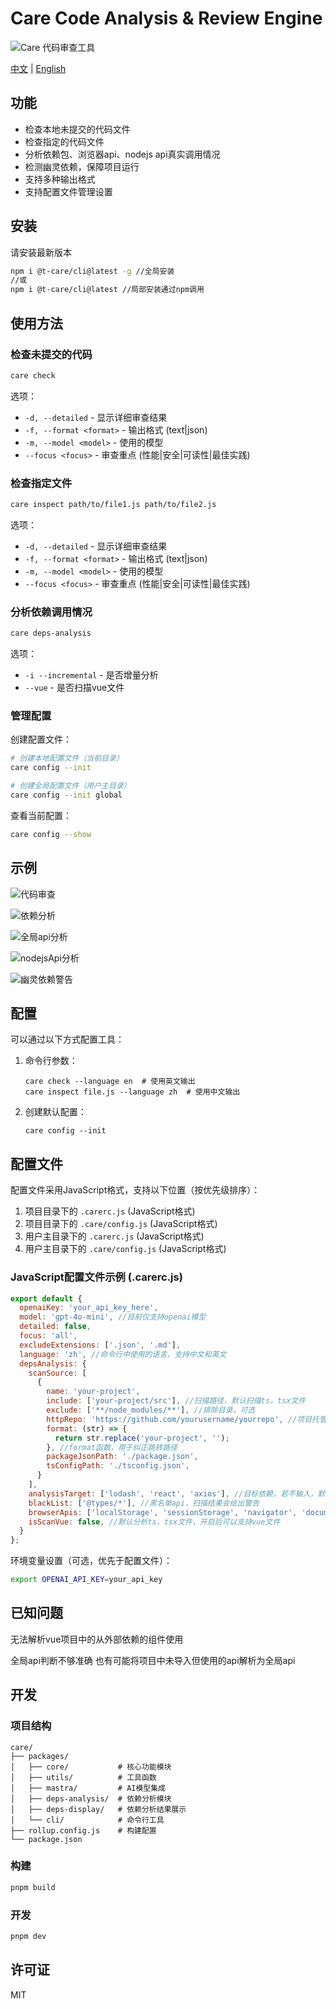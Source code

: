 # Care  Code Analysis & Review Engine

![Care 代码审查工具](image/logo-svg.svg)

[中文](README.md) | [English](README_EN.md)

## 功能

- 检查本地未提交的代码文件
- 检查指定的代码文件
- 分析依赖包、浏览器api、nodejs api真实调用情况
- 检测幽灵依赖，保障项目运行
- 支持多种输出格式
- 支持配置文件管理设置

## 安装

请安装最新版本

```bash
npm i @t-care/cli@latest -g //全局安装
//或
npm i @t-care/cli@latest //局部安装通过npm调用
```

## 使用方法

### 检查未提交的代码

```bash
care check
```

选项：
- `-d, --detailed` - 显示详细审查结果
- `-f, --format <format>` - 输出格式 (text|json)
- `-m, --model <model>` - 使用的模型
- `--focus <focus>` - 审查重点 (性能|安全|可读性|最佳实践)

### 检查指定文件

```bash
care inspect path/to/file1.js path/to/file2.js
```

选项：
- `-d, --detailed` - 显示详细审查结果
- `-f, --format <format>` - 输出格式 (text|json)
- `-m, --model <model>` - 使用的模型
- `--focus <focus>` - 审查重点 (性能|安全|可读性|最佳实践)

### 分析依赖调用情况

```bash
care deps-analysis
```

选项：
- `-i --incremental` - 是否增量分析
- `--vue` - 是否扫描vue文件

### 管理配置

创建配置文件：

```bash
# 创建本地配置文件（当前目录）
care config --init

# 创建全局配置文件（用户主目录）
care config --init global
```

查看当前配置：

```bash
care config --show
```

## 示例

![代码审查](image/example/codeInspect.png)

![依赖分析](image/example/dependencyView.png)

![全局api分析](image/example/globalApiView.png)

![nodejsApi分析](image/example/nodejsApiView.png)

![幽灵依赖警告](image/example/ghostDependencies.png)

## 配置

可以通过以下方式配置工具：

1. 命令行参数：
   ```
   care check --language en  # 使用英文输出
   care inspect file.js --language zh  # 使用中文输出
   ```

2. 创建默认配置：
   ```
   care config --init
   ```

## 配置文件

配置文件采用JavaScript格式，支持以下位置（按优先级排序）：

1. 项目目录下的 `.carerc.js` (JavaScript格式)
2. 项目目录下的 `.care/config.js` (JavaScript格式)
3. 用户主目录下的 `.carerc.js` (JavaScript格式)
4. 用户主目录下的 `.care/config.js` (JavaScript格式)

### JavaScript配置文件示例 (.carerc.js)

```javascript
export default {
  openaiKey: 'your_api_key_here',
  model: 'gpt-4o-mini', //目前仅支持openai模型
  detailed: false,
  focus: 'all',
  excludeExtensions: ['.json', '.md'],
  language: 'zh', //命令行中使用的语言，支持中文和英文
  depsAnalysis: {
    scanSource: [
      {
        name: 'your-project',
        include: ['your-project/src'], //扫描路径，默认扫描ts，tsx文件
        exclude: ['**/node_modules/**'], //排除目录，可选
        httpRepo: 'https://github.com/yourusername/yourrepo', //项目托管仓库地址，可选，传入后在扫描结果中可跳转
        format: (str) => {
          return str.replace('your-project', '');
        }, //format函数，用于纠正跳转路径
        packageJsonPath: './package.json',
        tsConfigPath: './tsconfig.json',
      }
    ],
    analysisTarget: ['lodash', 'react', 'axios'], //目标依赖，若不输入，默认扫描全部依赖
    blackList: ['@types/*'], //黑名单api，扫描结果会给出警告
    browserApis: ['localStorage', 'sessionStorage', 'navigator', 'document'], //检查浏览器api，请输入最顶层api，例如输入window，会自动扫描window.addEventListener,不输入默认扫描所有
    isScanVue: false, //默认分析ts、tsx文件，开启后可以支持vue文件
  }
};
```
环境变量设置（可选，优先于配置文件）：

```bash
export OPENAI_API_KEY=your_api_key
```

## 已知问题

无法解析vue项目中的从外部依赖的组件使用

全局api判断不够准确 也有可能将项目中未导入但使用的api解析为全局api

## 开发

### 项目结构

```
care/
├── packages/
│   ├── core/           # 核心功能模块
│   ├── utils/          # 工具函数
│   ├── mastra/         # AI模型集成
│   ├── deps-analysis/  # 依赖分析模块
│   ├── deps-display/   # 依赖分析结果展示
│   └── cli/            # 命令行工具
├── rollup.config.js    # 构建配置
└── package.json
```

### 构建

```bash
pnpm build
```

### 开发

```bash
pnpm dev
```

## 许可证

MIT